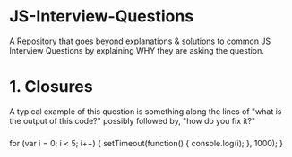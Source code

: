 # JS-Interview-Questions
A Repository that goes beyond explanations & solutions to common JS Interview Questions by explaining WHY they are asking the question.

# 1. Closures

A typical example of this question is something along the lines of "what is the output of this code?" possibly followed by,
"how do you fix it?" 

###
for (var i = 0; i < 5; i++) {
  setTimeout(function() {
    console.log(i);
  }, 1000);
}
###
